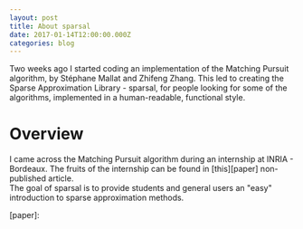 ```yaml
---
layout: post
title: About sparsal
date: 2017-01-14T12:00:00.000Z
categories: blog
---
```


Two weeks ago I started coding an implementation of the Matching Pursuit algorithm, by Stéphane Mallat and Zhifeng Zhang.
This led to creating the Sparse Approximation Library - sparsal, for people looking for some of the algorithms, 
implemented in a human-readable, functional style. 
<br>

# Overview
I came across the Matching Pursuit algorithm during an internship at INRIA - Bordeaux. The fruits of the internship can be 
found in [this][paper] non-published article.
<br>
The goal of sparsal is to provide students and general users an "easy" introduction to sparse approximation methods.


[paper]: 
